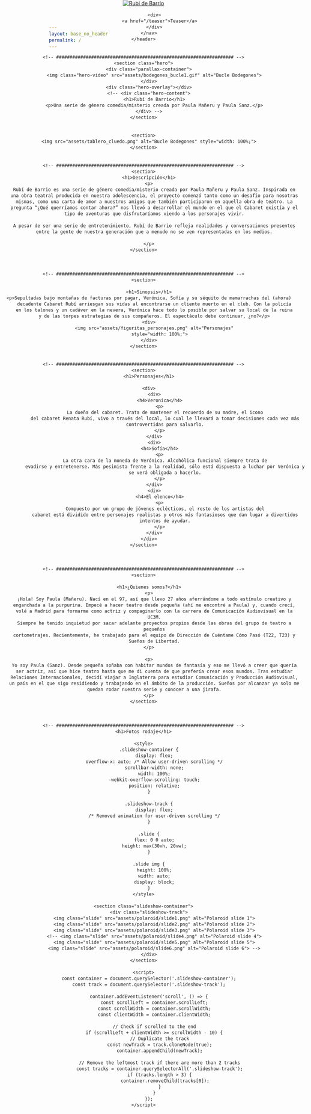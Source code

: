 ```yaml
---
layout: base_no_header
permalink: /
---
```



<body>
    <header>
        <style>
            header {
                position: absolute;
                top: 0;
                left: 0;
                width: 100%;
                background-color: transparent;
                z-index: 10; /* Ensure the header is on top */
            }
        </style>
        <nav>
            <a href="/">
                <img class="header-logo" src="assets/header.png" alt="Rubi de Barrio">
            </a>
            
            <div>
                <a href="/teaser">Teaser</a>
            </div>
        </nav>
    </header>


    <!-- ################################################################## -->
    <section class="hero">
        <div class="parallax-container">
            <img class="hero-video" src="assets/bodegones_bucle1.gif" alt="Bucle Bodegones">
        </div>
        <div class="hero-overlay"></div>
        <!-- <div class="hero-content">
            <h1>Rubí de Barrio</h1>
            <p>Una serie de género comedia/misterio creada por Paula Mañeru y Paula Sanz.</p>
        </div> -->
    </section>


    <section>
        <img src="assets/tablero_cluedo.png" alt="Bucle Bodegones" style="width: 100%;">
    </section>


    <!-- ################################################################## -->
    <section>
        <h1>Descripción</h1>
        <p>
            Rubí de Barrio es una serie de género comedia/misterio creada por Paula Mañeru y Paula Sanz. Inspirada en
            una obra teatral producida en nuestra adolescencia, el proyecto comenzó tanto como un desafío para nosotras
            mismas, como una carta de amor a nuestros amigos que también participaron en aquella obra de teatro. La
            pregunta “¿Qué querríamos contar ahora?” nos llevó a desarrollar el mundo en el que el Cabaret existía y el
            tipo de aventuras que disfrutaríamos viendo a los personajes vivir.

            A pesar de ser una serie de entretenimiento, Rubí de Barrio refleja realidades y conversaciones presentes
            entre la gente de nuestra generación que a menudo no se ven representadas en los medios.

        </p>
    </section>



    <!-- ################################################################## -->
    <section>

        <h1>Sinopsis</h1>
        <p>Sepultadas bajo montañas de facturas por pagar, Verónica, Sofía y su séquito de mamarrachas del (ahora)
            decadente Cabaret Rubí arriesgan sus vidas al encontrarse un cliente muerto en el club. Con la policía
            en los talones y un cadáver en la nevera, Verónica hace todo lo posible por salvar su local de la ruina
            y de las torpes estrategias de sus compañeros. El espectáculo debe continuar, ¿no?</p>
        <div>
            <img src="assets/figuritas_personajes.png" alt="Personajes"
                style="width: 100%;">
        </div>
    </section>


    <!-- ################################################################## -->
    <section>
        <h1>Personajes</h1>

        <div>
            <div>
                <h4>Veronica</h4>
                <p>
                    La dueña del cabaret. Trata de mantener el recuerdo de su madre, el icono
                    del cabaret Renata Rubí, vivo a través del local, lo cual le llevará a tomar decisiones cada vez más
                    controvertidas para salvarlo.
                </p>
            </div>
            <div>
                <h4>Sofía</h4>
                <p>
                    La otra cara de la moneda de Verónica. Alcohólica funcional siempre trata de
                    evadirse y entretenerse. Más pesimista frente a la realidad, sólo está dispuesta a luchar por Verónica y
                    se verá obligada a hacerlo.
                </p>
            </div>
            <div>
                <h4>El elenco</h4>
                <p>
                    Compuesto por un grupo de jóvenes eclécticos, el resto de los artistas del
                    cabaret está dividido entre personajes realistas y otros más fantasiosos que dan lugar a divertidos
                    intentos de ayudar.
                </p>
            </div>
        </div>
    </section>



    <!-- ################################################################## -->
    <section>

        <h1>¿Quienes somos?</h1>
        <p>
            ¡Hola! Soy Paula (Mañeru). Nací en el 97, así que llevo 27 años aferrándome a todo estímulo creativo y
            enganchada a la purpurina. Empecé a hacer teatro desde pequeña (ahí me encontré a Paula) y, cuando crecí,
            volé a Madrid para formarme como actriz y compaginarlo con la carrera de Comunicación Audiovisual en la
            UC3M.
            Siempre he tenido inquietud por sacar adelante proyectos propios desde las obras del grupo de teatro a
            pequeños
            cortometrajes. Recientemente, he trabajado para el equipo de Dirección de Cuéntame Cómo Pasó (T22, T23) y
            Sueños de Libertad.
        </p>

        <p>
            Yo soy Paula (Sanz). Desde pequeña soñaba con habitar mundos de fantasía y eso me llevó a creer que quería
            ser actriz, así que hice teatro hasta que me di cuenta de que prefería crear esos mundos. Tras estudiar
            Relaciones Internacionales, decidí viajar a Inglaterra para estudiar Comunicación y Producción Audiovisual,
            un país en el que sigo residiendo y trabajando en el ámbito de la producción. Sueños por alcanzar ya solo me
            quedan rodar nuestra serie y conocer a una jirafa.
        </p>
    </section>



    <!-- ################################################################## -->
    <h1>Fotos rodaje</h1>

    <style>
        .slideshow-container {
            display: flex;
            overflow-x: auto; /* Allow user-driven scrolling */
            scrollbar-width: none;
            width: 100%;
            -webkit-overflow-scrolling: touch;
            position: relative;
        }

        .slideshow-track {
            display: flex;
            /* Removed animation for user-driven scrolling */
        }

        .slide {
            flex: 0 0 auto;
            height: max(30vh, 20vw);
        }

        .slide img {
            height: 100%;
            width: auto;
            display: block;
        }
    </style>

    <section class="slideshow-container">
        <div class="slideshow-track">
            <img class="slide" src="assets/polaroid/slide1.png" alt="Polaroid slide 1">
            <img class="slide" src="assets/polaroid/slide2.png" alt="Polaroid slide 2">
            <img class="slide" src="assets/polaroid/slide3.png" alt="Polaroid slide 3">
            <!-- <img class="slide" src="assets/polaroid/slide4.png" alt="Polaroid slide 4">
            <img class="slide" src="assets/polaroid/slide5.png" alt="Polaroid slide 5">
            <img class="slide" src="assets/polaroid/slide6.png" alt="Polaroid slide 6"> -->
        </div>
    </section>

    <script>
        const container = document.querySelector('.slideshow-container');
        const track = document.querySelector('.slideshow-track');

        container.addEventListener('scroll', () => {
            const scrollLeft = container.scrollLeft;
            const scrollWidth = container.scrollWidth;
            const clientWidth = container.clientWidth;

            // Check if scrolled to the end
            if (scrollLeft + clientWidth >= scrollWidth - 10) {
                // Duplicate the track
                const newTrack = track.cloneNode(true);
                container.appendChild(newTrack);

                // Remove the leftmost track if there are more than 2 tracks
                const tracks = container.querySelectorAll('.slideshow-track');
                if (tracks.length > 3) {
                    container.removeChild(tracks[0]);
                }
            }
        });
    </script>



</body>